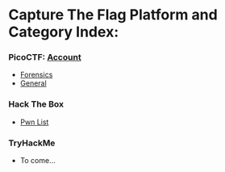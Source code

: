 # Capture The Flag Platform and Category Index:  

### PicoCTF: [Account](https://play.picoctf.org/users/Zimma)
* [Forensics](https://github.com/Zimmer-Sec/CTF-Writeups/blob/main/PicoCTF-Forensics.md)
* [General](https://github.com/Zimmer-Sec/CTF-Writeups/blob/main/PicoCTF-General.md)

### Hack The Box
* [Pwn List](https://github.com/Zimmer-Sec/CTF-Writeups/blob/main/HTB-List.md)

### TryHackMe
* To come...
